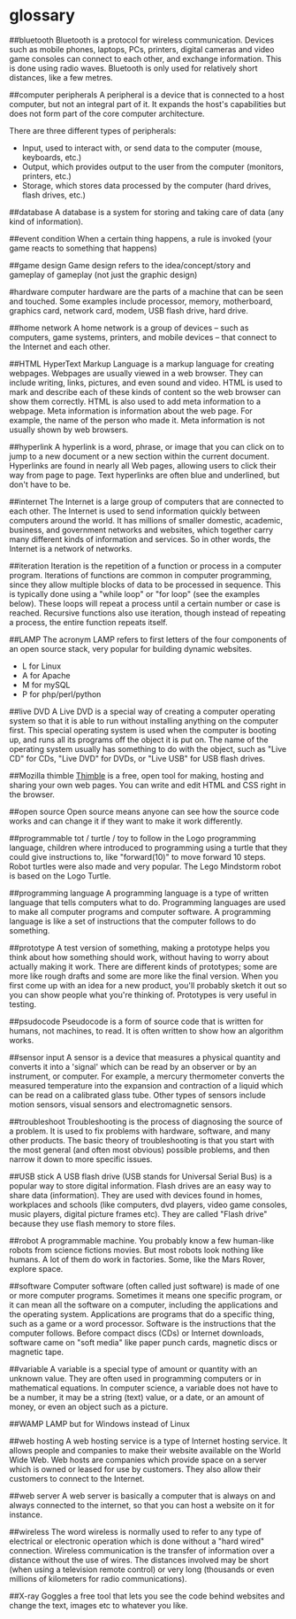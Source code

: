 glossary
======

##bluetooth
Bluetooth is a protocol for wireless communication. Devices such as mobile phones, laptops, PCs, printers, digital cameras and video game consoles can connect to each other, and exchange information. This is done using radio waves. Bluetooth is only used for relatively short distances, like a few metres.


##computer peripherals
A peripheral is a device that is connected to a host computer, but not an integral part of it. It expands the host's capabilities but does not form part of the core computer architecture.

There are three different types of peripherals:

* Input, used to interact with, or send data to the computer (mouse, keyboards, etc.)
* Output, which provides output to the user from the computer (monitors, printers, etc.)
* Storage, which stores data processed by the computer (hard drives, flash drives, etc.)

##database
A database is a system for storing and taking care of data (any kind of information).

##event condition
When a certain thing happens, a rule is invoked (your game reacts to something that happens)

##game design
Game design refers to the idea/concept/story and gameplay of gameplay (not just the graphic design)

#hardware 
computer hardware are the parts of a machine that can be seen and touched. Some examples include processor, memory, motherboard, graphics card, network card, modem, USB flash drive, hard drive.

##home network
A home network is a group of devices – such as computers, game systems, printers, and mobile devices – that connect to the Internet and each other.

##HTML
HyperText Markup Language is a markup language for creating webpages. Webpages are usually viewed in a web browser. They can include writing, links, pictures, and even sound and video. HTML is used to mark and describe each of these kinds of content so the web browser can show them correctly. HTML is also used to add meta information to a webpage. Meta information is information about the web page. For example, the name of the person who made it. Meta information is not usually shown by web browsers.

##hyperlink
A hyperlink is a word, phrase, or image that you can click on to jump to a new document or a new section within the current document. Hyperlinks are found in nearly all Web pages, allowing users to click their way from page to page. Text hyperlinks are often blue and underlined, but don't have to be.

##internet
The Internet is a large group of computers that are connected to each other. The Internet is used to send information quickly between computers around the world. It has millions of smaller domestic, academic, business, and government networks and websites, which together carry many different kinds of information and services. So in other words, the Internet is a network of networks.

##iteration
Iteration is the repetition of a function or process in a computer program. Iterations of functions are common in computer programming, since they allow multiple blocks of data to be processed in sequence. This is typically done using a "while loop" or "for loop" (see the examples below). These loops will repeat a process until a certain number or case is reached. Recursive functions also use iteration, though instead of repeating a process, the entire function repeats itself.

##LAMP
The acronym LAMP refers to first letters of the four components of an open source stack, very popular for building dynamic websites.

* L for Linux
* A for Apache
* M for mySQL
* P for php/perl/python

##live DVD
A Live DVD is a special way of creating a computer operating system so that it is able to run without installing anything on the computer first. This special operating system is used when the computer is booting up, and runs all its programs off the object it is put on. The name of the operating system usually has something to do with the object, such as "Live CD" for CDs, "Live DVD" for DVDs, or "Live USB" for USB flash drives.

##Mozilla thimble
[Thimble](https://thimble.webmaker.org/) is a free, open tool for making, hosting and sharing your own web pages. You can write and edit HTML and CSS right in the browser.

##open source
Open source means anyone can see how the source code works and can change it if they want to make it work differently.

##programmable tot / turtle / toy to follow
in the Logo programming language, children where introduced to programming using a turtle that they could give instructions to, like "forward(10)" to move forward 10 steps. Robot turtles were also made and very popular. The Lego Mindstorm robot is based on the Logo Turtle.

##programming language
A programming language is a type of written language that tells computers what to do. Programming languages are used to make all computer programs and computer software. A programming language is like a set of instructions that the computer follows to do something.

##prototype
A test version of something, making a prototype helps you think about how something should work, without having to worry about actually making it work. There are different kinds of prototypes; some are more like rough drafts and some are more like the final version. When you first come up with an idea for a new product, you'll probably sketch it out so you can show people what you're thinking of. Prototypes is very useful in testing.

##psudocode
Pseudocode is a form of source code that is written for humans, not machines, to read. It is often written to show how an algorithm works.

##sensor input
A sensor is a device that measures a physical quantity and converts it into a 'signal' which can be read by an observer or by an instrument, or computer. For example, a mercury thermometer converts the measured temperature into the expansion and contraction of a liquid which can be read on a calibrated glass tube. Other types of sensors include motion sensors, visual sensors and electromagnetic sensors.

##troubleshoot
Troubleshooting is the process of diagnosing the source of a problem. It is used to fix problems with hardware, software, and many other products. The basic theory of troubleshooting is that you start with the most general (and often most obvious) possible problems, and then narrow it down to more specific issues.

##USB stick
A USB flash drive (USB stands for Universal Serial Bus) is a popular way to store digital information. Flash drives are an easy way to share data (information). They are used with devices found in homes, workplaces and schools (like computers, dvd players, video game consoles, music players, digital picture frames etc). They are called "Flash drive" because they use flash memory to store files.

##robot
A programmable machine. You probably know a few human-like robots from science fictions movies. But most robots look nothing like humans. A lot of them do work in factories. Some, like the Mars Rover, explore space.

##software
Computer software (often called just software) is made of one or more computer programs. Sometimes it means one specific program, or it can mean all the software on a computer, including the applications and the operating system. Applications are programs that do a specific thing, such as a game or a word processor. Software is the instructions that the computer follows. Before compact discs (CDs) or Internet downloads, software came on "soft media" like paper punch cards, magnetic discs or magnetic tape.

##variable
A variable is a special type of amount or quantity with an unknown value. They are often used in programming computers or in mathematical equations. In computer science, a variable does not have to be a number, it may be a string (text) value, or a date, or an amount of money, or even an object such as a picture.

##WAMP
LAMP but for Windows instead of Linux

##web hosting
A web hosting service is a type of Internet hosting service. It allows people and companies to make their website available on the World Wide Web. Web hosts are companies which provide space on a server which is owned or leased for use by customers. They also allow their customers to connect to the Internet.

##web server
A web server is basically a computer that is always on and always connected to the internet, so that you can host a website on it for instance.

##wireless 
The word wireless is normally used to refer to any type of electrical or electronic operation which is done without a "hard wired" connection. Wireless communication is the transfer of information over a distance without the use of wires. The distances involved may be short (when using a television remote control) or very long (thousands or even millions of kilometers for radio communications).

##X-ray Goggles
a free tool that lets you see the code behind websites and change the text, images etc to whatever you like.



